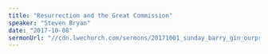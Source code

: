 ```yaml
---
title: "Resurrection and the Great Commission"
speaker: "Steven Bryan"
date: "2017-10-08"
sermonUrl: "//cdn.lwechurch.com/sermons/20171001_sunday_barry_gin_ourpromisemakerisapromisekeeper.mp3"
---
```

